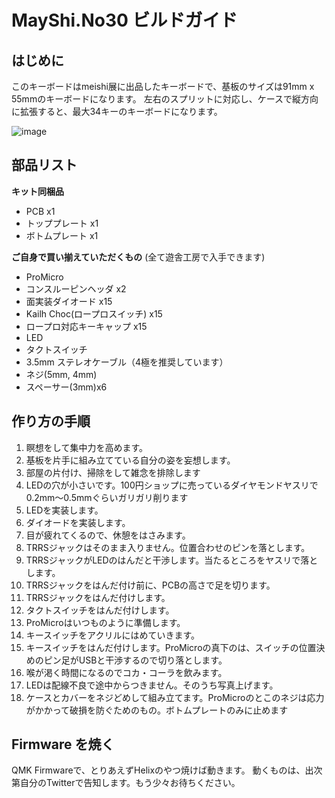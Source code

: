 # MayShi.No30 ビルドガイド

## はじめに

このキーボードはmeishi展に出品したキーボードで、基板のサイズは91mm x 55mmのキーボードになります。
左右のスプリットに対応し、ケースで縦方向に拡張すると、最大34キーのキーボードになります。

![image](https://cdn.discordapp.com/attachments/536423734144401422/581679971739762719/20190519_004341.jpg)

## 部品リスト

**キット同梱品**

- PCB x1
- トッププレート x1
- ボトムプレート x1

**ご自身で買い揃えていただくもの**
(全て遊舎工房で入手できます)

- ProMicro
- コンスルーピンヘッダ x2
- 面実装ダイオード x15
- Kailh Choc(ロープロスイッチ) x15
- ロープロ対応キーキャップ x15
- LED
- タクトスイッチ
- 3.5mm ステレオケーブル（4極を推奨しています）
- ネジ(5mm, 4mm)
- スペーサー(3mm)x6

## 作り方の手順

1. 瞑想をして集中力を高めます。
1. 基板を片手に組み立てている自分の姿を妄想します。
1. 部屋の片付け、掃除をして雑念を排除します
1. LEDの穴が小さいです。100円ショップに売っているダイヤモンドヤスリで0.2mm〜0.5mmぐらいガリガリ削ります
1. LEDを実装します。
1. ダイオードを実装します。
1. 目が疲れてくるので、休憩をはさみます。
1. TRRSジャックはそのまま入りません。位置合わせのピンを落とします。
1. TRRSジャックがLEDのはんだと干渉します。当たるところをヤスリで落とします。
1. TRRSジャックをはんだ付け前に、PCBの高さで足を切ります。
1. TRRSジャックをはんだ付けします。
1. タクトスイッチをはんだ付けします。
1. ProMicroはいつものように準備します。
1. キースイッチをアクリルにはめていきます。
1. キースイッチをはんだ付けします。ProMicroの真下のは、スイッチの位置決めのピン足がUSBと干渉するので切り落とします。
1. 喉が渇く時間になるのでコカ・コーラを飲みます。
1. LEDは配線不良で途中からつきません。そのうち写真上げます。
1. ケースとカバーをネジどめして組み立てます。ProMicroのとこのネジは応力がかかって破損を防ぐためのもの。ボトムプレートのみに止めます

## Firmware を焼く

QMK Firmwareで、とりあえずHelixのやつ焼けば動きます。
動くものは、出次第自分のTwitterで告知します。もう少々お待ちください。
